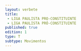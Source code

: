 ```yaml
---
layout: verbete
title:
 - LIGA PAULISTA PRO-CONSTITUINTE
 - LIGA PAULISTA PRÓ-CONSTITUINTE
published: true
edition: 1  
type: T
subtype: Movimentos
---
```


